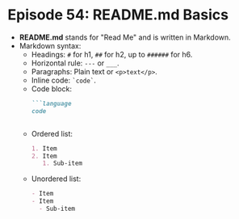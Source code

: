 # Episode 54: README.md Basics

- **README.md** stands for "Read Me" and is written in Markdown.
- Markdown syntax:
  - Headings: `#` for h1, `##` for h2, up to `######` for h6.
  - Horizontal rule: `---` or `___`.
  - Paragraphs: Plain text or `<p>text</p>`.
  - Inline code: `` `code` ``.
  - Code block: 
    ```markdown
    ```language
    code
    ```
    ```
  - Ordered list:
    ```markdown
    1. Item
    2. Item
       1. Sub-item
    ```
  - Unordered list:
    ```markdown
    - Item
    - Item
      - Sub-item
    ```